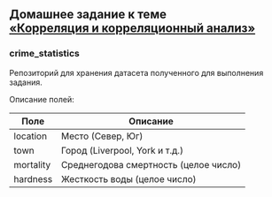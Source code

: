 ## Домашнее задание к теме <br>[«Корреляция и корреляционный анализ»](https://netology.ru/profile/program/stpyr-cp-4/lessons/223567/lesson_items/1183984)<br>

### crime_statistics
Репозиторий для хранения датасета полученного для выполнения задания.

Описание полей:


| Поле | Описание |
| ------ | ------ |
| location | Место (Север, Юг) |
| town | Город (Liverpool, York и т.д.) |
| mortality | Среднегодова смертность (целое число) |
| hardness | Жесткость воды  (целое число) |

